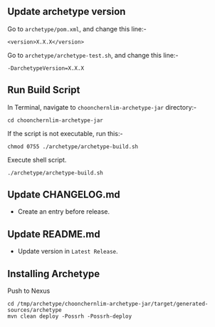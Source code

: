 ## Update archetype version 

Go to `archetype/pom.xml`, and change this line:-

    <version>X.X.X</version>

Go to `archetype/archetype-test.sh`, and change this line:-

    -DarchetypeVersion=X.X.X

## Run Build Script

In Terminal, navigate to `choonchernlim-archetype-jar` directory:-

    cd choonchernlim-archetype-jar

If the script is not executable, run this:-

    chmod 0755 ./archetype/archetype-build.sh

Execute shell script.

    ./archetype/archetype-build.sh 

## Update CHANGELOG.md

* Create an entry before release.

## Update README.md

* Update version in `Latest Release`.

## Installing Archetype

Push to Nexus
    
    cd /tmp/archetype/choonchernlim-archetype-jar/target/generated-sources/archetype
    mvn clean deploy -Possrh -Possrh-deploy

